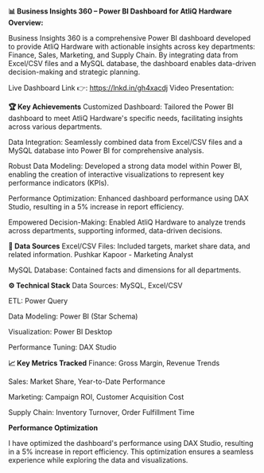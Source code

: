 **📊 Business Insights 360 – Power BI Dashboard for AtliQ Hardware
Overview:**

Business Insights 360 is a comprehensive Power BI dashboard developed to provide AtliQ Hardware with actionable insights across key departments: Finance, Sales, Marketing, and Supply Chain. By integrating data from Excel/CSV files and a MySQL database, the dashboard enables data-driven decision-making and strategic planning.

Live Dashboard Link 👉: https://lnkd.in/gh4xacdj 
Video Presentation:  

**🏆 Key Achievements**
Customized Dashboard: Tailored the Power BI dashboard to meet AtliQ Hardware's specific needs, facilitating insights across various departments.

Data Integration: Seamlessly combined data from Excel/CSV files and a MySQL database into Power BI for comprehensive analysis.

Robust Data Modeling: Developed a strong data model within Power BI, enabling the creation of interactive visualizations to represent key performance indicators (KPIs).

Performance Optimization: Enhanced dashboard performance using DAX Studio, resulting in a 5% increase in report efficiency.

Empowered Decision-Making: Enabled AtliQ Hardware to analyze trends across departments, supporting informed, data-driven decisions.

**📂 Data Sources**
Excel/CSV Files: Included targets, market share data, and related information.
Pushkar Kapoor - Marketing Analyst

MySQL Database: Contained facts and dimensions for all departments.

**⚙️ Technical Stack**
Data Sources: MySQL, Excel/CSV

ETL: Power Query

Data Modeling: Power BI (Star Schema)
 
Visualization: Power BI Desktop

 
Performance Tuning: DAX Studio

**📈 Key Metrics Tracked**
Finance: Gross Margin, Revenue Trends

Sales: Market Share, Year-to-Date Performance

Marketing: Campaign ROI, Customer Acquisition Cost

Supply Chain: Inventory Turnover, Order Fulfillment Time

**Performance Optimization**

I have optimized the dashboard's performance using DAX Studio, resulting in a 5% increase in report efficiency. This optimization ensures a seamless experience while exploring the data and visualizations.



